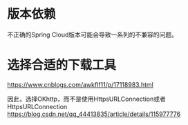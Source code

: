 
# 版本依赖

不正确的Spring Cloud版本可能会导致一系列的不兼容的问题。

# 选择合适的下载工具

https://www.cnblogs.com/awkflf11/p/17118983.html

因此，选择OKhttp，而不是使用HttpsURLConnection或者HttpsURLConnection
https://blog.csdn.net/qq_44413835/article/details/115977776
